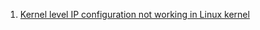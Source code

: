 1. [Kernel level IP configuration not working in Linux kernel](https://serverfault.com/questions/110218/kernel-level-ip-configuration-not-working-in-linux-kernel)
